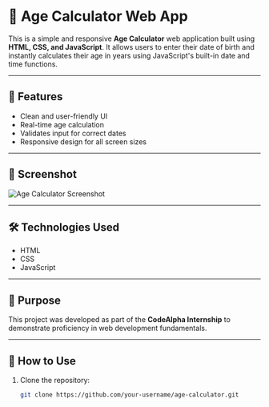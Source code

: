 # 🎂 Age Calculator Web App

This is a simple and responsive **Age Calculator** web application built using **HTML, CSS, and JavaScript**. It allows users to enter their date of birth and instantly calculates their age in years using JavaScript's built-in date and time functions.

---

## 🚀 Features
- Clean and user-friendly UI
- Real-time age calculation
- Validates input for correct dates
- Responsive design for all screen sizes

---

## 📸 Screenshot

![Age Calculator Screenshot](screenshot.png) <!-- Optional: Add a screenshot of your app -->

---

## 🛠️ Technologies Used
- HTML
- CSS
- JavaScript

---

## 🎯 Purpose

This project was developed as part of the **CodeAlpha Internship** to demonstrate proficiency in web development fundamentals.

---

## 📂 How to Use

1. Clone the repository:
   ```bash
   git clone https://github.com/your-username/age-calculator.git

